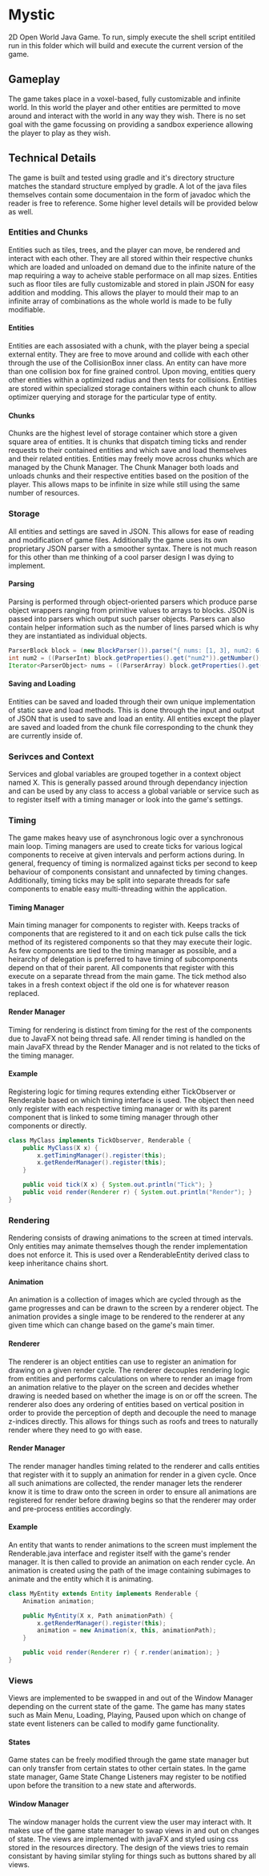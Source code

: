 # Mystic
2D Open World Java Game. To run, simply execute the shell script entitiled run in this folder which will build and execute the current version of the game.

## Gameplay

The game takes place in a voxel-based, fully customizable and infinite world. In this world the player and other entities are permitted to move around and interact with the world in any way they wish. There is no set goal with the game focussing on providing a sandbox experience allowing the player to play as they wish.

## Technical Details

The game is built and tested using gradle and it's directory structure matches the standard structure emplyed by gradle. A lot of the java files themselves contain some documentaion in the form of javadoc which the reader is free to reference. Some higher level details will be provided below as well.

### Entities and Chunks

Entities such as tiles, trees, and the player can move, be rendered and interact with each other. They are all stored within their respective chunks which are loaded and unloaded on demand due to the infinite nature of the map requiring a way to acheive stable performace on all map sizes. Entities such as floor tiles are fully customizable and stored in plain JSON for easy addition and modding. This allows the player to mould their map to an infinite array of combinations as the whole world is made to be fully modifiable.

#### Entities

Entities are each assosiated with a chunk, with the player being a special external entity. They are free to move around and collide with each other through the use of the CollisionBox inner class. An entity can have more than one collision box for fine grained control. Upon moving, entities query other entities within a optimized radius and then tests for collisions. Entities are stored within specialized storage containers within each chunk to allow optimizer querying and storage for the particular type of entity.

#### Chunks

Chunks are the highest level of storage container which store a given square area of entities. It is chunks that dispatch timing ticks and render requests to their contained entities and which save and load themselves and their related entities. Entities may freely move across chunks which are managed by the Chunk Manager. The Chunk Manager both loads and unloads chunks and their respective entities based on the position of the player. This allows maps to be infinite in size while still using the same number of resources.

### Storage

All entities and settings are saved in JSON. This allows for ease of reading and modification of game files. Additionally the game uses its own proprietary JSON parser with a smoother syntax. There is not much reason for this other than me thinking of a cool parser design I was dying to implement.

#### Parsing

Parsing is performed through object-oriented parsers which produce parse object wrappers ranging from primitive values to arrays to blocks. JSON is passed into parsers which output such parser objects. Parsers can also contain helper information such as the number of lines parsed which is why they are instantiated as individual objects.

```java
ParserBlock block = (new BlockParser()).parse("{ nums: [1, 3], num2: 6 }");
int num2 = ((ParserInt) block.getProperties().get("num2")).getNumber();
Iterator<ParserObject> nums = ((ParserArray) block.getProperties().get("nums")).iterator();
```

#### Saving and Loading

Entities can be saved and loaded through their own unique implementation of static save and load methods. This is done through the input and output of JSON that is used to save and load an entity. All entities except the player are saved and loaded from the chunk file corresponding to the chunk they are currently inside of.

### Serivces and Context

Services and global variables are grouped together in a context object named X. This is generally passed around through dependancy injection and can be used by any class to access a global variable or service such as to register itself with a timing manager or look into the game's settings.

### Timing

The game makes heavy use of asynchronous logic over a synchronous main loop. Timing managers are used to create ticks for various logical components to receive at given intervals and perform actions during. In general, frequency of timing is normalized against ticks per second to keep behaviour of components consistant and unnafected by timing changes. Additionally, timing ticks may be split into separate threads for safe components to enable easy multi-threading within the application. 

#### Timing Manager

Main timing manager for components to register with. Keeps tracks of components that are registered to it and on each tick pulse calls the tick method of its registered components so that they may execute their logic. As few components are tied to the timing manager as possible, and a heirarchy of delegation is preferred to have timing of subcomponents depend on that of their parent. All components that register with this execute on a separate thread from the main game. The tick method also takes in a fresh context object if the old one is for whatever reason replaced.

#### Render Manager

Timing for rendering is distinct from timing for the rest of the components due to JavaFX not being thread safe. All render timing is handled on the main JavaFX thread by the Render Manager and is not related to the ticks of the timing manager.

#### Example

Registering logic for timing requres extending either TickObserver or Renderable based on which timing interface is used. The object then need only register with each respective timing manager or with its parent component that is linked to some timing manager through other components or directly.

```java
class MyClass implements TickObserver, Renderable {
    public MyClass(X x) {
        x.getTimingManager().register(this);
        x.getRenderManager().register(this);
    }

    public void tick(X x) { System.out.println("Tick"); }
    public void render(Renderer r) { System.out.println("Render"); }
}
```

### Rendering

Rendering consists of drawing animations to the screen at timed intervals. Only entities may animate themselves though the render implementation does not enforce it. This is used over a RenderableEntity derived class to keep inheritance chains short.

#### Animation

An animation is a collection of images which are cycled through as the game progresses and can be drawn to the screen by a renderer object. The animation provides a single image to be rendered to the renderer at any given time which can change based on the game's main timer.

#### Renderer

The renderer is an object entities can use to register an animation for drawing on a given render cycle. The renderer decouples rendering logic from entities and performs calculations on where to render an image from an animation relative to the player on the screen and decides whether drawing is needed based on whether the image is on or off the screen. The renderer also does any ordering of entities based on vertical position in order to provide the perception of depth and decouple the need to manage z-indices directly. This allows for things such as roofs and trees to naturally render where they need to go with ease. 

#### Render Manager

The render manager handles timing related to the renderer and calls entities that register with it to supply an animation for render in a given cycle. Once all such animations are collected, the render manager lets the renderer know it is time to draw onto the screen in order to ensure all animations are registered for render before drawing begins so that the renderer may order and pre-process entities accordingly.

#### Example

An entity that wants to render animations to the screen must implement the Renderable.java interface and register itself with the game's render manager. It is then called to provide an animation on each render cycle. An animation is created using the path of the image containing subimages to animate and the entity which it is animating.

```java
class MyEntity extends Entity implements Renderable {
    Animation animation;

    public MyEntity(X x, Path animationPath) {
        x.getRenderManager().register(this);
        animation = new Animation(x, this, animationPath);
    }

    public void render(Renderer r) { r.render(animation); }
}

```

### Views

Views are implemented to be swapped in and out of the Window Manager depending on the current state of the game. The game has many states such as Main Menu, Loading, Playing, Paused upon which on change of state event listeners can be called to modify game functionality.

#### States

Game states can be freely modified through the game state manager but can only transfer from certain states to other certain states. In the game state manager, Game State Change Listeners may register to be notified upon before the transition to a new state and afterwords.

#### Window Manager

The window manager holds the current view the user may interact with. It makes use of the game state manager to swap views in and out on changes of state. The views are implemented with javaFX and styled using css stored in the resources directory. The design of the views tries to remain consistant by having similar styling for things such as buttons shared by all views.

